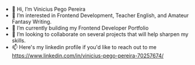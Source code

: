 - 👋 Hi, I’m Vinicius Pego Pereira
- 👀 I’m interested in Frontend Development, Teacher English, and Amateur Fantasy Writing. 
- 🌱 I’m currently building my Frontend Developer Portfolio
- 💞️ I’m looking to collaborate on several projects that will help sharpen my skills.
- 📫 Here's my linkedin profile if you'd like to reach out to me https://www.linkedin.com/in/vinicius-pego-pereira-70257674/

<!---
vinipego/vinipego is a ✨ special ✨ repository because its `README.md` (this file) appears on your GitHub profile.
You can click the Preview link to take a look at your changes.
--->
